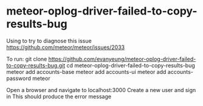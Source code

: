 meteor-oplog-driver-failed-to-copy-results-bug
==============================================

Using to try to diagnose this issue https://github.com/meteor/meteor/issues/2033

To run:
git clone https://github.com/evanyeung/meteor-oplog-driver-failed-to-copy-results-bug.git
cd meteor-oplog-driver-failed-to-copy-results-bug
meteor add accounts-base
meteor add accounts-ui
meteor add accounts-password
meteor

Open a browser and navigate to localhost:3000
Create a new user and sign in
This should produce the error message
